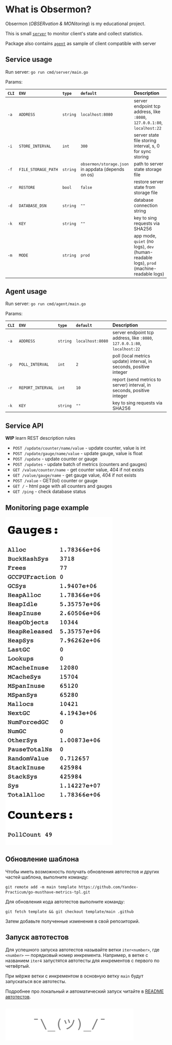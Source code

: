 # What is Obsermon?

Obsermon (*OBSERvation & MONitoring*) is my educational project.

This is small [`server`](https://github.com/stepkareserva/obsermon/tree/main/cmd/server) to monitor client's state and collect statistics.

Package also contains  [`agent`](https://github.com/stepkareserva/obsermon/tree/main/cmd/agent) as sample of client compatible with server

## Service usage

Run server: `go run cmd/server/main.go`

Params:

| `CLI`| `ENV` | `type` | `default` | **Description** |
|:-----|:------|:-------|:----------|:----------------|
|`-a`  | `ADDRESS` | `string` | `localhost:8080` |  server endpoint tcp address, like `:8080`, `127.0.0.1:80`, `localhost:22`
|`-i`  | `STORE_INTERVAL` | `int` | `300` | server state file storing interval, s, 0 for sync storing 
|`-f`  | `FILE_STORAGE_PATH` | `string` | `obsermon/storage.json` in appdata (depends on os) | path to server state storage file
|`-r`  | `RESTORE` | `bool` | `false` | restore server state from storage file
|`-d`  | `DATABASE_DSN` | `string` | `""` | database connection string
|`-k` | `KEY` | `string` | `""` | key to sing requests via SHA256
|`-m`  | `MODE` | `string` | `prod` | app mode, `quiet` (no logs), `dev` (human-readable logs), `prod` (machine-readable logs)|


## Agent usage

Run server: `go run cmd/agent/main.go`

Params: 

| `CLI`| `ENV` | `type` | `default` | **Description** |
|:-----|:------|:-------|:----------|:----------------|
|`-a`  | `ADDRESS` | `string` | `localhost:8080` | server endpoint tcp address, like `:8080`, `127.0.0.1:80`, `localhost:22`
|`-p`  | `POLL_INTERVAL` | `int` | `2` | poll (local metrics update) interval, in seconds, positive integer 
|`-r` | `REPORT_INTERVAL` | `int` | `10` | report (send metrics to server) interval, in seconds, positive integer
|`-k` | `KEY` | `string` | `""` | key to sing requests via SHA256

## Service API

**WIP** learn REST description rules

- `POST /update/counter/name/value` - update counter, value is int
- `POST /update/gauge/name/value` - update gauge, value is float
- `POST /update` - update counter or gauge
- `POST /updates` - update batch of metrics (counters and gauges)
- `GET /value/counter/name` - get counter value, 404 if not exists
- `GET /value/gauge/name` - get gauge value, 404 if not exists
- `POST /value` - GET(lol) counter or gauge
- `GET /` - html page with all counters and gauges
- `GET /ping` - check database status

## Monitoring page example

![monitoring](https://raw.githubusercontent.com/stepkareserva/obsermon/refs/heads/main/assets/metrics_sample.png)

## Обновление шаблона

Чтобы иметь возможность получать обновления автотестов и других частей шаблона, выполните команду:

```
git remote add -m main template https://github.com/Yandex-Practicum/go-musthave-metrics-tpl.git
```

Для обновления кода автотестов выполните команду:

```
git fetch template && git checkout template/main .github
```

Затем добавьте полученные изменения в свой репозиторий.

## Запуск автотестов

Для успешного запуска автотестов называйте ветки `iter<number>`, где `<number>` — порядковый номер инкремента. Например, в ветке с названием `iter4` запустятся автотесты для инкрементов с первого по четвёртый.

При мёрже ветки с инкрементом в основную ветку `main` будут запускаться все автотесты.

Подробнее про локальный и автоматический запуск читайте в [README автотестов](https://github.com/Yandex-Practicum/go-autotests).

##
![footer](https://raw.githubusercontent.com/stepkareserva/obsermon/refs/heads/main/assets/footer.svg)
